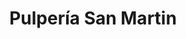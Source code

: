 ---
title: "Pulpería San Martin"
url: /tegucigalpa/pulperia-san-martin-avenida-san-martin-de-porres-8/
shop: comodidad
---